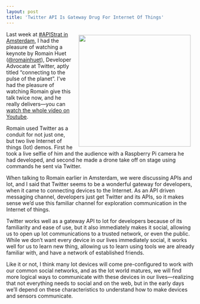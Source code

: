 ```yaml
---
layout: post
title: 'Twitter API Is Gateway Drug For Internet Of Things'
---
```

<p><a href="https://www.youtube.com/watch?v=DkKEZMjFLSQ" target="_blank"><img style="padding: 10px;" src="https://s3.amazonaws.com/kinlane-productions/events/api-strategy-practice-amsterdam-2014/apistrat-romain-huett.jpg" alt="" width="300" align="right" /></a></p>
<p>Last week at <a href="http://www.apistrategyconference.com/2014Amsterdam/index.php">#APIStrat in Amsterdam</a>, I had the pleasure of watching a keynote by Romain Huet (<a href="https://twitter.com/romainhuet">@romainhuet</a>), Developer Advocate at Twitter, aptly titled &ldquo;connecting to the pulse of the planet&rdquo;.  I&rsquo;ve had the pleasure of watching Romain give this talk twice now, and he really delivers&mdash;you can <a href="https://www.youtube.com/watch?v=DkKEZMjFLSQ" target="_blank">watch the whole video on Youtube</a>.</p>
<p>Romain used Twitter as a conduit for not just one, but two live Internet of things (Iot) demos. First he took a live selfie of him and the audience with a Raspberry Pi camera he had developed, and second he made a drone take off on stage using commands he sent via Twitter.</p>
<p>When talking to Romain earlier in Amsterdam, we were discussing APIs and Iot, and I said that Twitter seems to be a wonderful gateway for developers, when it came to connecting devices to the Internet. As an API driven messaging channel, developers just get Twitter and its APIs, so it makes sense we&rsquo;d use this familiar channel for exploration communication in the Internet of things.</p>
<p>Twitter works well as a gateway API to Iot for developers because of its familiarity and ease of use, but it also immediately makes it social, allowing us to open up Iot communications to a trusted network, or even the public. While we don&rsquo;t want every device in our lives immediately social, it works well for us to learn new thing, allowing us to learn using tools we are already familiar with, and have a network of established friends.</p>
<p>Like it or not, I think many Iot devices will come pre-configured to work with our common social networks, and as the Iot world matures, we will find more logical ways to communicate with these devices in our lives&mdash;realizing that not everything needs to social and on the web, but in the early days we&rsquo;ll depend on these characteristics to understand how to make devices and sensors communicate.</p>